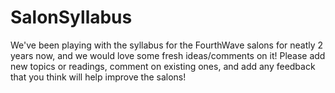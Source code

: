 SalonSyllabus
=============

We've been playing with the syllabus for the FourthWave salons for neatly 2 years now, and we would love some fresh ideas/comments on it! Please add new topics or readings, comment on existing ones, and add any feedback that you think will help improve the salons!
